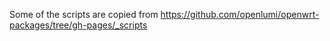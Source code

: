 Some of the scripts are copied from https://github.com/openlumi/openwrt-packages/tree/gh-pages/_scripts
